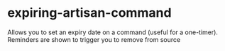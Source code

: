# expiring-artisan-command
Allows you to set an expiry date on a command (useful for a one-timer). Reminders are shown to trigger you to remove from source

